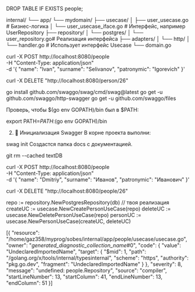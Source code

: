 
DROP TABLE IF EXISTS people;


internal/
└── app/
    └── mydomain/
        ├── usecase/
        │   ├── user_usecase.go        # Бизнес-логика
        │   └── user_usecase_iface.go  # Интерфейс, например UserRepository
        ├── repository/
        │   └── postgres/
        │       └── user_repository.go# Реализация интерфейса
        ├── adapters/
        │   └── http/
        │       └── handler.go         # Использует интерфейс Usecase
        └── domain.go


 curl -X POST http://localhost:8080/people \
  -H "Content-Type: application/json" \
  -d '{
    "name": "Ivan",
    "surname": "Selivanov",
    "patronymic": "Igorevich"
}'

curl -X DELETE "http://localhost:8080/person/26"





go install github.com/swaggo/swag/cmd/swag@latest
go get -u github.com/swaggo/http-swagger
go get -u github.com/swaggo/files

Проверь, чтобы $(go env GOPATH)/bin был в $PATH:


export PATH=$PATH:$(go env GOPATH)/bin

2. 📂 Инициализация Swagger
В корне проекта выполни:


swag init
Создастся папка docs с документацией.


git rm --cached textDB


curl -X POST http://localhost:8080/people \
  -H "Content-Type: application/json" \
  -d '{
    "name": "Dmitriy",
    "surname": "Иванов",
    "patronymic": "Иванович"
  }'

  curl -X DELETE "http://localhost:8080/people/26"

repo := repository.NewPostgresRepository(db) // твоя реализация
createUC := usecase.NewCreatePersonUseCase(repo)
deleteUC := usecase.NewDeletePersonUseCase(repo)
personUC := usecase.NewPersonUseCase(createUC, deleteUC)


[{
	"resource": "/home/gaz358/myprog/sobes/internal/app/people/usecase/usecase.go",
	"owner": "_generated_diagnostic_collection_name_#0",
	"code": {
		"value": "UndeclaredImportedName",
		"target": {
			"$mid": 1,
			"path": "/golang.org/x/tools/internal/typesinternal",
			"scheme": "https",
			"authority": "pkg.go.dev",
			"fragment": "UndeclaredImportedName"
		}
	},
	"severity": 8,
	"message": "undefined: people.Repository",
	"source": "compiler",
	"startLineNumber": 13,
	"startColumn": 41,
	"endLineNumber": 13,
	"endColumn": 51
}]



